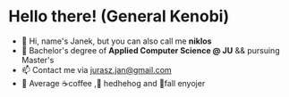 # Hello there! (General Kenobi)
- 👋 Hi, name's Janek, but you can also call me **niklos**
- 🧮 Bachelor's degree of **Applied Computer Science @ JU** && pursuing Master's
- 📫 Contact me via jurasz.jan@gmail.com
- 🚀 Average ☕coffee ,🦔 hedhehog and 🍂fall enyojer




<!---


--->
